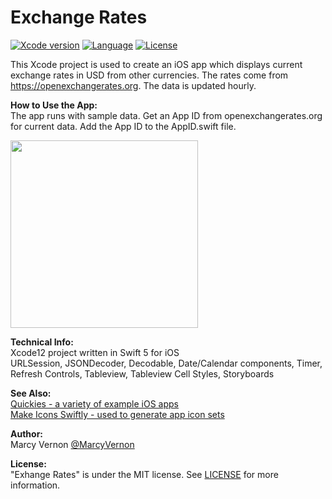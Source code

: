 # Exchange Rates
[![Xcode version](https://img.shields.io/badge/xcode-12%20-brightgreen)](https://developer.apple.com/xcode/)
[![Language](https://img.shields.io/badge/swift-5.0-orange.svg)](https://developer.apple.com/swift)
[![License](https://img.shields.io/badge/license-MIT-blue.svg?style=flat)](http://mit-license.org)

This Xcode project is used to create an iOS app which displays current exchange rates in USD from other currencies. The rates come from https://openexchangerates.org. The data is updated hourly.

**How to Use the App:** \
The app runs with sample data. Get an App ID from openexchangerates.org for current data. Add the App ID to the AppID.swift file. 


<img src="GitHub-Images/ExchangeRates.gif" width="300">

**Technical Info:** \
Xcode12 project written in Swift 5 for iOS\
URLSession, JSONDecoder, Decodable, Date/Calendar components, Timer,\
Refresh Controls, Tableview, Tableview Cell Styles, Storyboards

**See Also:** \
[Quickies - a variety of example iOS apps](https://github.com/PepperoniJoe/Quickies)\
 [Make Icons Swiftly - used to generate app icon sets
 ](https://github.com/PepperoniJoe/Make-Icons-Swiftly)

**Author:** \
Marcy Vernon [@MarcyVernon](https://twitter.com/MarcyVernon)

**License:** \
"Exhange Rates" is under the MIT license. See [LICENSE](/LICENSE) for more information.
